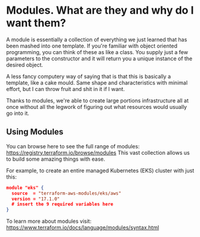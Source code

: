 # Modules. What are they and why do I want them?

A module is essentially a collection of everything we just learned that has been mashed into one template.
If you're familiar with object oriented programming, you can think of these as like a class. You supply just a few parameters to the constructor and it will return you a unique instance of the desired object.

A less fancy computery way of saying that is that this is basically a template, like a cake mould. Same shape and characteristics with minimal effort, but I can throw fruit and shit in it if I want.

Thanks to modules, we're able to create large portions infrastructure all at once without all the legwork of figuring out what resources would usually go into it.

## Using Modules

You can browse here to see the full range of modules: https://registry.terraform.io/browse/modules 
This vast collection allows us to build some amazing things with ease.

For example, to create an entire managed Kubernetes (EKS) cluster with just this:

```json
module "eks" {
  source  = "terraform-aws-modules/eks/aws"
  version = "17.1.0"
  # insert the 9 required variables here
}
```

To learn more about modules visit: https://www.terraform.io/docs/language/modules/syntax.html
